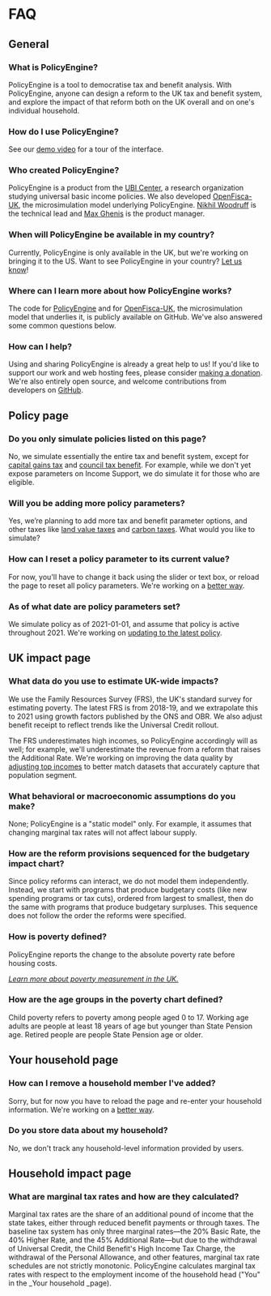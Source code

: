 # FAQ

## General


### What is PolicyEngine?

PolicyEngine is a tool to democratise tax and benefit analysis. With PolicyEngine, anyone can design a reform to the UK tax and benefit system, and explore the impact of that reform both on the UK overall and on one's individual household.

### How do I use PolicyEngine?

See our [demo video](https://www.youtube.com/watch?v=nv_gVtokikU&t=1s) for a tour of the interface.


### Who created PolicyEngine?

PolicyEngine is a product from the [UBI Center](http://ubicenter.org), a research organization studying universal basic income policies. We also developed [OpenFisca-UK](https://github.com/PSLmodels/openfisca-uk), the microsimulation model underlying PolicyEngine. [Nikhil Woodruff](https://www.ubicenter.org/author/nikhil/) is the technical lead and [Max Ghenis](https://www.ubicenter.org/author/max/) is the product manager.


### When will PolicyEngine be available in my country?

Currently, PolicyEngine is only available in the UK, but we're working on bringing it to the US. Want to see PolicyEngine in your country? [Let us know](https://zej8fnylwn9.typeform.com/to/XFFu15Xq)!


### Where can I learn more about how PolicyEngine works?

The code for [PolicyEngine](github.com/ubicenter/policyengine-uk) and for [OpenFisca-UK](https://github.com/PSLmodels/openfisca-uk), the microsimulation model that underlies it, is publicly available on GitHub. We've also answered some common questions below.


### How can I help?

Using and sharing PolicyEngine is already a great help to us! If you'd like to support our work and web hosting fees, please consider [making a donation](https://www.ubicenter.org/donate/). We're also entirely open source, and welcome contributions from developers on [GitHub](github.com/ubicenter/policyengine-uk).


## Policy page


### Do you only simulate policies listed on this page?

No, we simulate essentially the entire tax and benefit system, except for [capital gains tax](https://github.com/PSLmodels/openfisca-uk/issues/40) and [council tax benefit](https://github.com/PSLmodels/openfisca-uk/issues/150). For example, while we don't yet expose parameters on Income Support, we do simulate it for those who are eligible.


### Will you be adding more policy parameters?

Yes, we’re planning to add more tax and benefit parameter options, and other taxes like [land value taxes](https://github.com/UBICenter/policyengine-uk/issues/105) and [carbon taxes](https://github.com/UBICenter/policyengine-uk/issues/104). What would you like to simulate? 


### How can I reset a policy parameter to its current value?

For now, you'll have to change it back using the slider or text box, or reload the page to reset all policy parameters. We're working on a [better way](https://github.com/UBICenter/policyengine-uk/issues/23).


### As of what date are policy parameters set?
We simulate policy as of 2021-01-01, and assume that policy is active throughout 2021. We're working on [updating to the latest policy](https://github.com/UBICenter/policyengine-uk/issues/44).


## UK impact page


### What data do you use to estimate UK-wide impacts?

We use the Family Resources Survey (FRS), the UK's standard survey for estimating poverty. The latest FRS is from 2018-19, and we extrapolate this to 2021 using growth factors published by the ONS and OBR. We also adjust benefit receipt to reflect trends like the Universal Credit rollout.

The FRS underestimates high incomes, so PolicyEngine accordingly will as well; for example, we'll underestimate the revenue from a reform that raises the Additional Rate. We're working on improving the data quality by [adjusting top incomes](https://github.com/PSLmodels/openfisca-uk/issues/103) to better match datasets that accurately capture that population segment.


### What behavioral or macroeconomic assumptions do you make?

None; PolicyEngine is a "static model" only. For example, it assumes that changing marginal tax rates will not affect labour supply.


### How are the reform provisions sequenced for the budgetary impact chart?

Since policy reforms can interact, we do not model them independently. Instead, we start with programs that produce budgetary costs (like new spending programs or tax cuts), ordered from largest to smallest, then do the same with programs that produce budgetary surpluses. This sequence does not follow the order the reforms were specified.


### How is poverty defined?

PolicyEngine reports the change to the absolute poverty rate before housing costs.

_[Learn more about poverty measurement in the UK.](https://osr.statisticsauthority.gov.uk/the-trouble-with-measuring-poverty/)_


### How are the age groups in the poverty chart defined?

Child poverty refers to poverty among people aged 0 to 17. Working age adults are people at least 18 years of age but younger than State Pension age. Retired people are people State Pension age or older.


## Your household page


### How can I remove a household member I've added?

Sorry, but for now you have to reload the page and re-enter your household information. We're working on a [better way](https://github.com/UBICenter/policyengine-uk/issues/101).


### Do you store data about my household?

No, we don't track any household-level information provided by users.


## Household impact page


### What are marginal tax rates and how are they calculated?

Marginal tax rates are the share of an additional pound of income that the state takes, either through reduced benefit payments or through taxes. The baseline tax system has only three marginal rates—the 20% Basic Rate, the 40% Higher Rate, and the 45% Additional Rate—but due to the withdrawal of Universal Credit, the Child Benefit's High Income Tax Charge, the withdrawal of the Personal Allowance, and other features, marginal tax rate schedules are not strictly monotonic. PolicyEngine calculates marginal tax rates with respect to the employment income of the household head ("You" in the _Your household _page).
